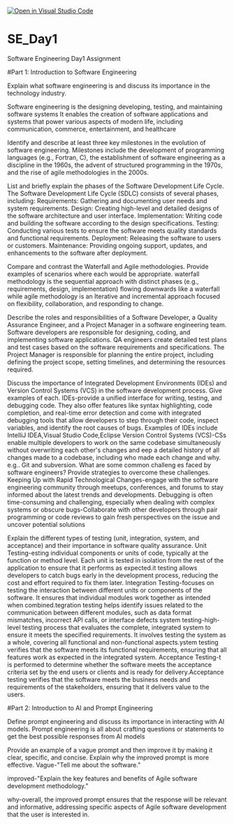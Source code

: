 [![Open in Visual Studio Code](https://classroom.github.com/assets/open-in-vscode-2e0aaae1b6195c2367325f4f02e2d04e9abb55f0b24a779b69b11b9e10269abc.svg)](https://classroom.github.com/online_ide?assignment_repo_id=15576907&assignment_repo_type=AssignmentRepo)
# SE_Day1
Software Engineering Day1 Assignment

#Part 1: Introduction to Software Engineering

Explain what software engineering is and discuss its importance in the technology industry.

Software engineering is the designing developing, testing, and maintaining software systems
It enables the creation of software applications and systems that power various aspects of modern life, including communication, commerce, entertainment, and healthcare


Identify and describe at least three key milestones in the evolution of software engineering.
Milestones include the development of programming languages (e.g., Fortran, C), the establishment of software engineering as a discipline in the 1960s, the advent of structured programming in the 1970s, and the rise of agile methodologies in the 2000s.

List and briefly explain the phases of the Software Development Life Cycle.
The Software Development Life Cycle (SDLC) consists of several phases, including:
Requirements: Gathering and documenting user needs and system requirements.
Design: Creating high-level and detailed designs of the software architecture and user interface.
Implementation: Writing code and building the software according to the design specifications.
Testing: Conducting various tests to ensure the software meets quality standards and functional requirements.
 Deployment: Releasing the software to users or customers.
 Maintenance: Providing ongoing support, updates, and enhancements to the software after deployment.




Compare and contrast the Waterfall and Agile methodologies. Provide examples of scenarios where each would be appropriate.
waterfall methodology is the sequential approach with distinct phases (e.g., requirements, design, implementation) flowing downwards like a waterfall while agile methodology is an Iterative and incremental approach focused on flexibility, collaboration, and responding to change.



Describe the roles and responsibilities of a Software Developer, a Quality Assurance Engineer, and a Project Manager in a software engineering team.
Software developers are responsible for designing, coding, and implementing software applications.
QA engineers create detailed test plans and test cases based on the software requirements and specifications.
The Project Manager is responsible for planning the entire project, including defining the project scope, setting timelines, and determining the resources required.


Discuss the importance of Integrated Development Environments (IDEs) and Version Control Systems (VCS) in the software development process. Give examples of each.
IDEs-provide a unified interface for writing, testing, and debugging code. They also offer features like syntax highlighting, code completion, and real-time error detection and come with integrated debugging tools that allow developers to step through their code, inspect variables, and identify the root causes of bugs.
Examples of IDEs include IntelliJ IDEA,Visual Studio Code,Eclipse
Version Control Systems (VCS)-CSs enable multiple developers to work on the same codebase simultaneously without overwriting each other's changes and eep a detailed history of all changes made to a codebase, including who made each change and why. e.g.. Git and subversion.
What are some common challeng
es faced by software engineers? Provide strategies to overcome these challenges.
Keeping Up with Rapid Technological Changes-engage with the software engineering community through meetups, conferences, and forums to stay informed about the latest trends and developments.
Debugging is often time-consuming and challenging, especially when dealing with complex systems or obscure bugs-Collaborate with other developers through pair programming or code reviews to gain fresh perspectives on the issue and uncover potential solutions


Explain the different types of testing (unit, integration, system, and acceptance) and their importance in software quality assurance.
Unit Testing-esting individual components or units of code, typically at the function or method level. Each unit is tested in isolation from the rest of the application to ensure that it performs as expected.it testing allows developers to catch bugs early in the development process, reducing the cost and effort required to fix them later.
Integration Testing-focuses on testing the interaction between different units or components of the software. It ensures that individual modules work together as intended when combined.tegration testing helps identify issues related to the communication between different modules, such as data format mismatches, incorrect API calls, or interface defects
system testing-high-level testing process that evaluates the complete, integrated system to ensure it meets the specified requirements. It involves testing the system as a whole, covering all functional and non-functional aspects.ystem testing verifies that the software meets its functional requirements, ensuring that all features work as expected in the integrated system.
Acceptance Testing-t is performed to determine whether the software meets the acceptance criteria set by the end users or clients and is ready for delivery.Acceptance testing verifies that the software meets the business needs and requirements of the stakeholders, ensuring that it delivers value to the users.


#Part 2: Introduction to AI and Prompt Engineering


Define prompt engineering and discuss its importance in interacting with AI models.
Prompt engineering is all about crafting questions or statements to get the best possible responses from AI models

Provide an example of a vague prompt and then improve it by making it clear, specific, and concise. Explain why the improved prompt is more effective.
Vague-"Tell me about the software."

improved-"Explain the key features and benefits of Agile software development methodology."

why-overall, the improved prompt ensures that the response will be relevant and informative, addressing specific aspects of Agile software development that the user is interested in.

